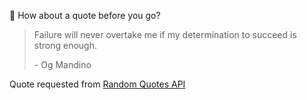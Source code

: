 📣 How about a quote before you go?

> Failure will never overtake me if my determination to succeed is strong enough.
>
> <p>- Og Mandino</p>

Quote requested from [Random Quotes API](https://github.com/lukePeavey/quotable)
